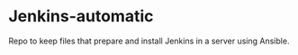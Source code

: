 # Jenkins-automatic

Repo to keep files that prepare and install Jenkins in a server using Ansible.
